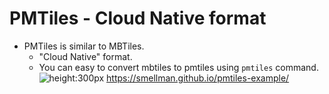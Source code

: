 # PMTiles - Cloud Native format

- PMTiles is similar to MBTiles.
  - "Cloud Native" format.
  - You can easy to convert mbtiles to pmtiles using `pmtiles` command.
    ![height:300px](./images/16_pmtiles.png)
    https://smellman.github.io/pmtiles-example/
